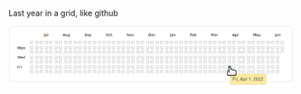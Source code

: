 
Last year in a grid, like github

<img src="https://raw.githubusercontent.com/nkoster/github-history-grid/master/github-history-grid.png" width="800" alt="Example">
